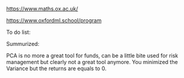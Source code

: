 
https://www.maths.ox.ac.uk/


https://www.oxfordml.school/program


To do list: 



Summurized: 

PCA is no more a great tool for funds, can be a little bite used for risk management but clearly not a great tool anymore. You minimized the Variance but the returns are equals to 0. 
